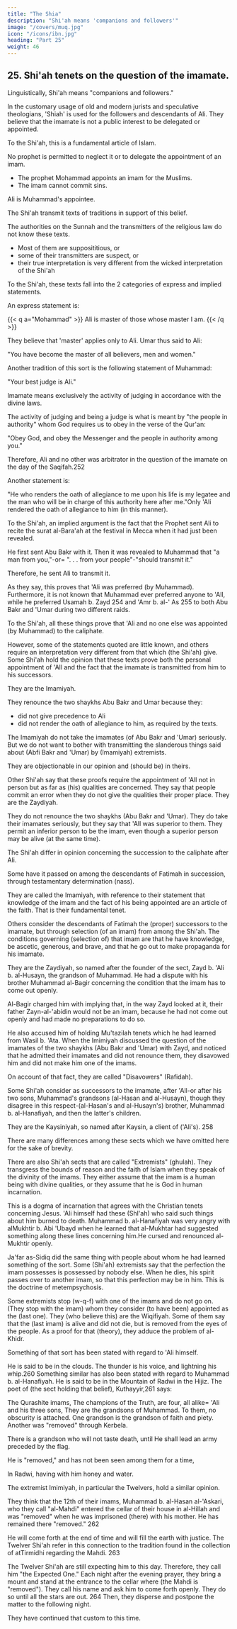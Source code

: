 ```yaml
---
title: "The Shia"
description: "Shi'ah means 'companions and followers'"
image: "/covers/muq.jpg"
icon: "/icons/ibn.jpg"
heading: "Part 25"
weight: 46
---
```




## 25. Shi'ah tenets on the question of the imamate.

Linguistically, Shi'ah means "companions and followers." 

In the customary usage of old and modern jurists and speculative theologians, 'Shiah' is used for the followers and descendants of Ali. They believe that <!--  tenet on which they all agree is that --> the imamate is not a public interest to be delegated <!-- to the Muslim nation for consideration and --> or appointed. <!--  of a person to fill it.  -->

To the Shi'ah, this is a <!-- pillar and --> fundamental article of Islam. 

No prophet <!-- 247 --> is permitted to neglect it or to delegate the appointment of an imam. <!-- ) to the Muslim nation. -->
- The prophet Mohammad <!--  It is incumbent upon him to --> appoints an imam for the Muslims. 
- The imam cannot commit <!-- 248 --> sins<!--  either great or small -->. 

Ali is Muhammad's appointee. 

The Shi'ah transmit texts of traditions in support of this belief. <!-- , which they interpret so as to suit their tenets.  -->

The authorities on the Sunnah and the transmitters of the religious law do not know these texts. 
- Most of them are supposititious, or 
- some of their transmitters are suspect, or
- their true interpretation is very different from the wicked interpretation of the Shi'ah

To the Shi'ah, these texts fall into the 2 categories of express and implied statements.<!-- 249 --> 

An express statement is:

{{< q a="Mohammad" >}}
Ali is master of those whose master I am. <!-- 2 50 --> 
{{< /q >}}

They believe that 'master' applies only to Ali. Umar thus said to Ali:


"You have become the master of all believers, men and women."

Another tradition of this sort is the following statement of Muhammad:

"Your best judge is Ali." 

Imamate means exclusively the activity of judging in accordance with the divine laws. 

The activity of judging and being a judge is what is meant by "the people in authority" whom God requires us to obey in the verse of the Qur'an:

"Obey God, and obey the Messenger and the people in authority among you." <!-- 251  -->

Therefore, Ali and no other was arbitrator in the question of the imamate on the day of the Saqifah.252

Another statement is: 

"He who renders the oath of allegiance to me upon his life is my legatee and the man who will be in charge of this authority here after me."Only 'Ali rendered the oath of allegiance to him (in this manner).

To the Shi'ah, an implied argument is the fact that the Prophet sent Ali to recite the surat al-Bara'ah <!-- 253 --> at the festival in Mecca when it had just been revealed. 

He first sent Abu Bakr with it. Then it was revealed to Muhammad that "a man from you,"-or= ". . . from your people"-"should transmit it."

Therefore, he sent Ali to transmit it. 

As they say, this proves that 'Ali was preferred (by Muhammad). Furthermore, it is not known that Muhammad ever preferred anyone to 'All, while he preferred Usamah b. Zayd 254 and 'Amr b. al-' As 255 to both Abu Bakr and 'Umar during two different raids. 

To the Shi'ah, all these things prove that 'Ali and no one else was appointed (by Muhammad) to the caliphate. 

However, some of the statements quoted are little known, and others require an interpretation very different from that which (the Shi'ah) give. Some Shi'ah hold the opinion that these texts prove both the personal appointment of 'All and the fact that the imamate is transmitted from him to his successors. 

They are the Imamiyah. 

They renounce the two shaykhs Abu Bakr and Umar because they:
- did not give precedence to Ali
- did not render the oath of allegiance to him, as required by the texts. 

The Imamiyah do not take the imamates (of Abu Bakr and 'Umar) seriously. But we do not want to bother with transmitting the slanderous things said about (Abfi Bakr and 'Umar) by (Imamiyah) extremists. 

They are objectionable in our opinion and (should be) in theirs. 

Other Shi'ah say that these proofs require the appointment of 'All not in person but as far as (his) qualities are concerned. They say that people commit an error when they do not give the qualities their proper place. They are the Zaydiyah. 

They do not renounce the two shaykhs (Abu Bakr and 'Umar). They do take their imamates seriously, but they say that 'All was superior to them. They permit an inferior person to be the imam, even though a superior person may be alive (at the
same time). <!-- 256  -->

The Shi'ah <!-- 257 --> differ in opinion concerning the succession to the caliphate after Ali. 

Some have it passed on among the descendants of Fatimah in succession, through testamentary determination (nass). 

They are called the Imamiyah, with reference to their statement that knowledge of the imam and the fact of his being appointed are an article of the faith. That is their fundamental tenet.

Others consider the descendants of Fatimah the (proper) successors to the imamate, but through selection (of an imam) from among the Shi'ah. The conditions governing (selection of) that imam are that he have knowledge, be ascetic, generous,
and brave, and that he go out to make propaganda for his imamate. 

They are the Zaydiyah, so named after the founder of the sect, Zayd b. 'Ali b.
al-Husayn, the grandson of Muhammad. He had a dispute with his brother Muhammad al-Bagir concerning the condition that the imam has to come out openly. 

Al-Bagir charged him with implying that, in the way Zayd looked at it, their father Zayn-al-'abidin would not be an imam, because he had not come out openly and had made no preparations to do so. 

He also accused him of holding Mu'tazilah tenets which he had learned from Wasil b. 'Ata. When the Imimiyah discussed the
question of the imamates of the two shaykhs (Abu Bakr and 'Umar) with Zayd, and noticed that he admitted their imamates and did not renounce them, they disavowed him and did not make him one of the imams. 

On account of that fact, they are called "Disavowers" (Rafidah).

Some Shi'ah consider as successors to the imamate, after 'All-or after his two sons, Muhammad's grandsons (al-Hasan and al-Husayn), though they disagree in this respect-(al-Hasan's and al-Husayn's) brother, Muhammad b. al-Hanafiyah,
and then the latter's children. 

They are the Kaysiniyah, so named after Kaysin, a client of ('Ali's). 258

There are many differences among these sects which we have omitted here for the sake of brevity.

There are also Shi'ah sects that are called "Extremists" (ghulah). They transgress the bounds of reason and the faith of Islam when they speak of the divinity of the imams. They either assume that the imam is a human being with divine qualities, or they assume that he is God in human incarnation. 

This is a dogma of incarnation that agrees with the Christian tenets concerning Jesus. 'Ali himself had these (Shl'ah) who said such things about him burned to death. Muhammad b. al-Hanafiyah was very angry with alMukhtir b. Abi 'Ubayd when he
learned that al-Mukhtar had suggested something along these lines concerning him.He cursed and renounced al-Mukhtir openly. 

Ja'far as-Sidiq did the same thing with people about whom he had learned something of the sort.
Some (Shi'ah) extremists say that the perfection the imam possesses is possessed by nobody else. When he dies, his spirit passes over to another imam, so that this perfection may be in him. This is the doctrine of metempsychosis.

Some extremists stop (w-q-f) with one of the imams and do not go on. (They stop with the imam) whom they consider (to have been) appointed as the (last one). They (who believe this) are the Wiqifiyah. Some of them say that the (last imam) is alive and did not die, but is removed from the eyes of the people. As a proof for that (theory), they adduce the problem of al-Khidr. <!-- 2 59 -->

Something of that sort has been stated with regard to 'Ali himself. 

He is said to be in the clouds. The thunder is his voice, and lightning his whip.260 Something similar has also been stated with regard to Muhammad b. al-Hanafiyah. He is said to be in the Mountain of Radwi in the Hijiz. The poet of (the sect holding that belief), Kuthayyir,261 says:

The Qurashite imams, The champions of the Truth, are four, all alike= 'Ali and his three sons, They are the grandsons of Muhammad. To them, no obscurity is attached. One grandson is the grandson of faith and piety. Another was "removed"
through Kerbela. 

There is a grandson who will not taste death, until He shall lead an army preceded by the flag.

He is "removed," and has not been seen among them for a time,

In Radwi, having with him honey and water.

The extremist Imimiyah, in particular the Twelvers, hold a similar opinion.

They think that the 12th of their imams, Muhammad b. al-Hasan al-'Askari, who they call "al-Mahdi" entered the cellar of their house in al-Hillah and was "removed" when he was imprisoned (there) with his mother. He has remained there "removed." 262 

He will come forth at the end of time and will fill the earth with justice. The Twelver Shi'ah refer in this connection to the tradition found in the collection of atTirmidhi regarding the Mahdi. 263 

The Twelver Shi'ah are still expecting him to this day. Therefore, they call him "the Expected One." Each night after the evening prayer, they bring a mount and stand at the entrance to the cellar where (the Mahdi is "removed"). They call his name and ask him to come forth openly. They do so until all the stars are out. 264 Then, they disperse and postpone the matter to the following night. 

They have continued that custom to this time. 
